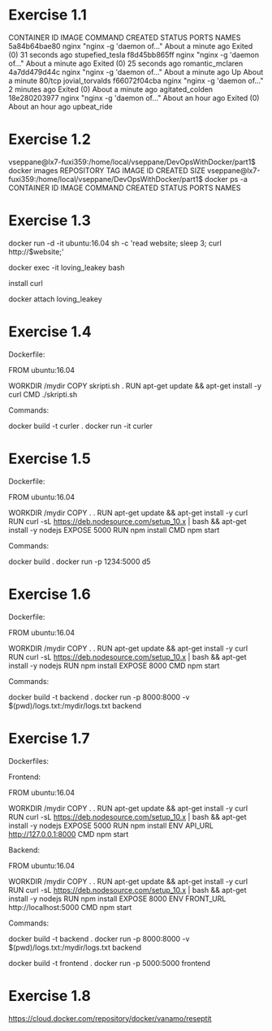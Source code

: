 # Exercise 1.1

CONTAINER ID        IMAGE               COMMAND                  CREATED              STATUS                          PORTS               NAMES
5a84b64bae80        nginx               "nginx -g 'daemon of…"   About a minute ago   Exited (0) 31 seconds ago                           stupefied_tesla
f8d45bb865ff        nginx               "nginx -g 'daemon of…"   About a minute ago   Exited (0) 25 seconds ago                           romantic_mclaren
4a7dd479d44c        nginx               "nginx -g 'daemon of…"   About a minute ago   Up About a minute               80/tcp              jovial_torvalds
f66072f04cba        nginx               "nginx -g 'daemon of…"   2 minutes ago        Exited (0) About a minute ago                       agitated_colden
18e280203977        nginx               "nginx -g 'daemon of…"   About an hour ago    Exited (0) About an hour ago                        upbeat_ride

# Exercise 1.2

vseppane@lx7-fuxi359:/home/local/vseppane/DevOpsWithDocker/part1$ docker images
REPOSITORY          TAG                 IMAGE ID            CREATED             SIZE
vseppane@lx7-fuxi359:/home/local/vseppane/DevOpsWithDocker/part1$ docker ps -a
CONTAINER ID        IMAGE               COMMAND             CREATED             STATUS              PORTS               NAMES

# Exercise 1.3

docker run -d -it ubuntu:16.04 sh -c 'read website; sleep 3; curl http://$website;'

docker exec -it loving_leakey bash

install curl

docker attach loving_leakey

# Exercise 1.4

Dockerfile:

FROM ubuntu:16.04

WORKDIR /mydir
COPY skripti.sh .
RUN apt-get update && apt-get install -y curl
CMD ./skripti.sh

Commands:

docker build -t curler .
docker run -it curler

# Exercise 1.5

Dockerfile:

FROM ubuntu:16.04

WORKDIR /mydir
COPY . .
RUN apt-get update && apt-get install -y curl
RUN curl -sL https://deb.nodesource.com/setup_10.x | bash && apt-get install -y nodejs
EXPOSE 5000
RUN npm install
CMD npm start

Commands:

docker build .
docker run -p 1234:5000 d5

# Exercise 1.6

Dockerfile:

FROM ubuntu:16.04

WORKDIR /mydir
COPY . .
RUN apt-get update && apt-get install -y curl
RUN curl -sL https://deb.nodesource.com/setup_10.x | bash && apt-get install -y nodejs
RUN npm install
EXPOSE 8000
CMD npm start

Commands:

docker build -t backend .
docker run -p 8000:8000 -v $(pwd)/logs.txt:/mydir/logs.txt backend

# Exercise 1.7

Dockerfiles:

Frontend:

FROM ubuntu:16.04

WORKDIR /mydir
COPY . .
RUN apt-get update && apt-get install -y curl
RUN curl -sL https://deb.nodesource.com/setup_10.x | bash && apt-get install -y nodejs
EXPOSE 5000
RUN npm install
ENV API_URL http://127.0.0.1:8000
CMD npm start

Backend:

FROM ubuntu:16.04

WORKDIR /mydir
COPY . .
RUN apt-get update && apt-get install -y curl
RUN curl -sL https://deb.nodesource.com/setup_10.x | bash && apt-get install -y nodejs
RUN npm install
EXPOSE 8000
ENV FRONT_URL http://localhost:5000
CMD npm start

Commands:

docker build -t backend .
docker run -p 8000:8000 -v $(pwd)/logs.txt:/mydir/logs.txt backend

docker build -t frontend .
docker run -p 5000:5000 frontend

# Exercise 1.8

https://cloud.docker.com/repository/docker/vanamo/reseptit